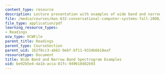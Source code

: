 ```yaml
---
content_type: resource
description: Lecture presentation with examples of wide band and narrow band spectrograms.
file: /media/courses/mas-632-conversational-computer-systems-fall-2008/be92b5e44a1bacca81fc949610d82b93_zue_spectrograms.pdf
file_type: application/pdf
learning_resource_types:
- Readings
ocw_type: OCWFile
parent_title: Readings
parent_type: CourseSection
parent_uid: 162f8cc3-ab62-9ebf-bf11-9334b6618eaf
resourcetype: Document
title: Wide Band and Narrow Band Spectrogram Examples
uid: be92b5e4-4a1b-acca-81fc-949610d82b93
---
```

